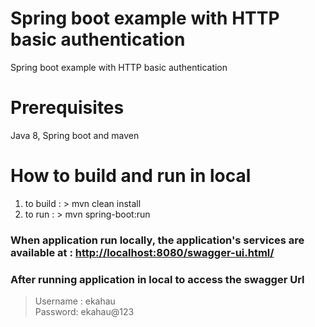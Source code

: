 # Spring boot example with HTTP basic authentication
Spring boot example with HTTP basic authentication

# Prerequisites

Java 8, Spring boot and maven

# How to build and run in local

1. to build : > mvn clean install
2. to run 	: > mvn spring-boot:run 

### When application run locally, the application's services are available at : [http://localhost:8080/swagger-ui.html/](http://localhost:8080/swagger-ui.html/)

### After running application in local to access the swagger Url 
> Username : ekahau  
> Password: ekahau@123
